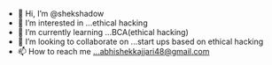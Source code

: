 - 👋 Hi, I’m @shekshadow
- 👀 I’m interested in ...ethical hacking
- 🌱 I’m currently learning ...BCA(ethical hacking)
- 💞️ I’m looking to collaborate on ...start ups based on ethical hacking
- 📫 How to reach me ...abhishekkajjari48@gmail.com

<!---
shekshadow/shekshadow is a ✨ special ✨ repository because its `README.md` (this file) appears on your GitHub profile.
You can click the Preview link to take a look at your changes.
--->
